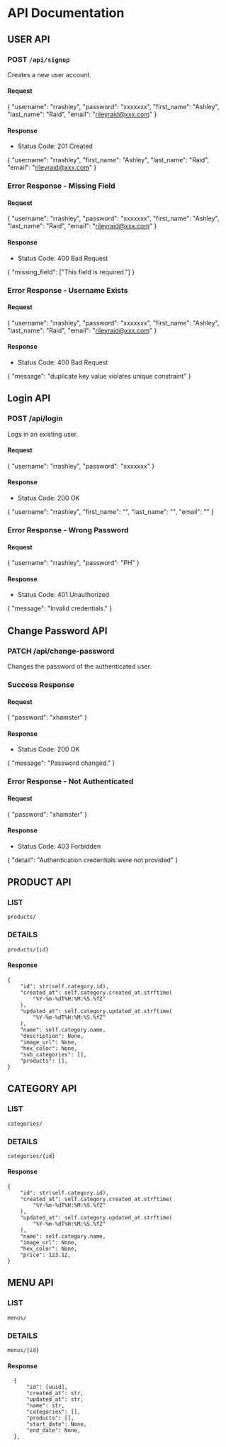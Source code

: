 # API Documentation

## USER API

### POST `/api/signup`

Creates a new user account.

#### Request

{
"username": "rrashley",
"password": "xxxxxxx",
"first_name": "Ashley",
"last_name": "Raid",
"email": "rileyraid@xxx.com"
}

#### Response

- Status Code: 201 Created

{
"username": "rrashley",
"first_name": "Ashley",
"last_name": "Raid",
"email": "rileyraid@xxx.com"
}

### Error Response - Missing Field

#### Request

{
"username": "rrashley",
"password": "xxxxxxx",
"first_name": "Ashley",
"last_name": "Raid",
"email": "rileyraid@xxx.com"
}

#### Response

- Status Code: 400 Bad Request

{
"missing_field": ["This field is required."]
}

### Error Response - Username Exists

#### Request

{
"username": "rrashley",
"password": "xxxxxxx",
"first_name": "Ashley",
"last_name": "Raid",
"email": "rileyraid@xxx.com"
}

#### Response

- Status Code: 400 Bad Request

{
"message": "duplicate key value violates unique constraint"
}

## Login API

### POST /api/login

Logs in an existing user.

#### Request

{
"username": "rrashley",
"password": "xxxxxxx"
}

#### Response

- Status Code: 200 OK

{
"username": "rrashley",
"first_name": "",
"last_name": "",
"email": ""
}

### Error Response - Wrong Password

#### Request

{
"username": "rrashley",
"password": "PH"
}

#### Response

- Status Code: 401 Unauthorized

{
"message": "Invalid credentials."
}

## Change Password API

### PATCH /api/change-password

Changes the password of the authenticated user.

### Success Response

#### Request

{
"password": "xhamster"
}

#### Response

- Status Code: 200 OK

{
"message": "Password changed."
}

### Error Response - Not Authenticated

#### Request

{
"password": "xhamster"
}

#### Response

- Status Code: 403 Forbidden

{
"detail": "Authentication credentials were not provided"
}

## PRODUCT API

### LIST

`products/`

### DETAILS

`products/{id}`

#### Response

```
{
    "id": str(self.category.id),
    "created_at": self.category.created_at.strftime(
        "%Y-%m-%dT%H:%M:%S.%fZ"
    ),
    "updated_at": self.category.updated_at.strftime(
        "%Y-%m-%dT%H:%M:%S.%fZ"
    ),
    "name": self.category.name,
    "description": None,
    "image_url": None,
    "hex_color": None,
    "sub_categories": [],
    "products": [],
}
```

## CATEGORY API

### LIST

`categories/`

### DETAILS

`categories/{id}`

#### Response

```
{
    "id": str(self.category.id),
    "created_at": self.category.created_at.strftime(
        "%Y-%m-%dT%H:%M:%S.%fZ"
    ),
    "updated_at": self.category.updated_at.strftime(
        "%Y-%m-%dT%H:%M:%S.%fZ"
    ),
    "name": self.category.name,
    "image_url": None,
    "hex_color": None,
    "price": 123.12,
}
```

## MENU API

### LIST

`menus/`

### DETAILS

`menus/{id}`

#### Response

```
  {
      "id": [uuid],
      "created_at": str,
      "updated_at": str,
      "name": str,
      "categories": [],
      "products": [],
      "start_date": None,
      "end_date": None,
  },
```